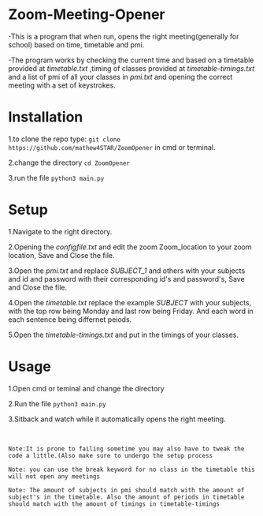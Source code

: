 # Zoom-Meeting-Opener
-This is a program that when run, opens the right meeting(generally for school) based on time, timetable and pmi.

-The program works by checking the current time and based on a timetable provided at *timetable.txt* ,timing of classes provided at *timetable-timings.txt* and a list of pmi of all your classes in *pmi.txt* and opening the correct meeting with a set of keystrokes.

# Installation
1.to clone the repo type:
`git clone https://github.com/mathew4STAR/ZoomOpener`
in cmd or terminal.

2.change the directory
`cd ZoomOpener`

3.run the file 
`python3 main.py`

# Setup

1.Navigate to the right directory.

2.Opening the *configfile.txt* and edit the zoom Zoom_location to your zoom location, Save and Close the file.

3.Open the *pmi.txt* and replace *SUBJECT_1* and others with your subjects and id and password with their corresponding id's and password's, Save and Close the file.

4.Open the *timetable.txt* replace the example *SUBJECT* with your subjects, with the top row being Monday and last row being Friday. And each word in each sentence being differnet peiods.

5.Open the *timetable-timings.txt* and put in the timings of your classes.
# Usage

1.Open cmd or teminal and change the directory

2.Run the file
`python3 main.py`

3.Sitback and watch while it automatically opens the right meeting.

<p>&nbsp;</p>

`Note:It is prone to failing sometime you may also have to tweak the code a little.(Also make sure to undergo the setup process`

`Note: you can use the break keyword for no class in the timetable this will not open any meetings`

`Note: The amount of subjects in pmi should match with the amount of subject's in the timetable. Also the amount of periods in timetable should match with the amount of timings in timetable-timings`